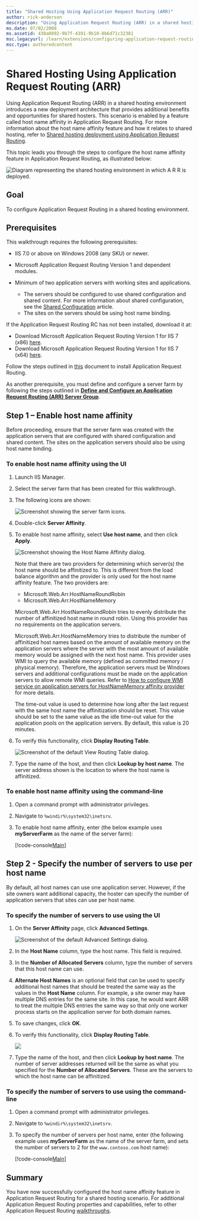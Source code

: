 ```yaml
---
title: "Shared Hosting Using Application Request Routing (ARR)"
author: rick-anderson
description: "Using Application Request Routing (ARR) in a shared hosting environment introduces a new deployment architecture that provides additional benefits and opport..."
ms.date: 07/02/2008
ms.assetid: 430a0892-9b7f-4391-9b10-0b6d71c32381
msc.legacyurl: /learn/extensions/configuring-application-request-routing-arr/shared-hosting-using-application-request-routing-arr
msc.type: authoredcontent
---
```

# Shared Hosting Using Application Request Routing (ARR)

Using Application Request Routing (ARR) in a shared hosting environment introduces a new deployment architecture that provides additional benefits and opportunities for shared hosters. This scenario is enabled by a feature called host name affinity in Application Request Routing. For more information about the host name affinity feature and how it relates to shared hosting, refer to [Shared hosting deployment using Application Request Routing](../planning-for-arr/overview-of-shared-hosting-deployment-using-application-request-routing-20.md).

This topic leads you through the steps to configure the host name affinity feature in Application Request Routing, as illustrated below:

![Diagram representing the shared hosting environment in which A R R is deployed.](shared-hosting-using-application-request-routing-arr/_static/image1.jpg)

## Goal

To configure Application Request Routing in a shared hosting environment.

## Prerequisites

This walkthrough requires the following prerequisites:

- IIS 7.0 or above on Windows 2008 (any SKU) or newer.
- Microsoft Application Request Routing Version 1 and dependent modules.
- Minimum of two application servers with working sites and applications.

  - The servers should be configured to use shared configuration and shared content. For more information about shared configuration, see the [Shared Configuration](../../manage/managing-your-configuration-settings/shared-configuration_264.md) article.
  - The sites on the servers should be using host name binding.

If the Application Request Routing RC has not been installed, download it at:

- Download Microsoft Application Request Routing Version 1 for IIS 7 (x86) [here](https://iis.net/downloads/default.aspx?tabid=34&amp;g=6&amp;i=1709).
- Download Microsoft Application Request Routing Version 1 for IIS 7 (x64) [here](https://iis.net/downloads/default.aspx?tabid=34&amp;g=6&amp;i=1712).

Follow the steps outlined in [this](../installing-application-request-routing-arr/install-application-request-routing.md) document to install Application Request Routing.

As another prerequisite, you must define and configure a server farm by following the steps outlined in [**Define and Configure an Application Request Routing (ARR) Server Group**](define-and-configure-an-application-request-routing-server-farm.md).

## Step 1 – Enable host name affinity

Before proceeding, ensure that the server farm was created with the application servers that are configured with shared configuration and shared content. The sites on the application servers should also be using host name binding.

### To enable host name affinity using the UI

1. Launch IIS Manager.

2. Select the server farm that has been created for this walkthrough.

3. The following icons are shown:

   ![Screenshot showing the server farm icons.](shared-hosting-using-application-request-routing-arr/_static/image3.jpg)

4. Double-click **Server Affinity**.

5. To enable host name affinity, select **Use host name**, and then click **Apply**.

   ![Screenshot showing the Host Name Affinity dialog.](shared-hosting-using-application-request-routing-arr/_static/image5.jpg)

   Note that there are two providers for determining which server(s) the host name should be affinitized to. This is different from the load balance algorithm and the provider is only used for the host name affinity feature. The two providers are:

   - Microsoft.Web.Arr.HostNameRoundRobin
   - Microsoft.Web.Arr.HostNameMemory

   Microsoft.Web.Arr.HostNameRoundRobin tries to evenly distribute the number of affinitized host name in round robin. Using this provider has no requirements on the application servers.

   Microsoft.Web.Arr.HostNameMemory tries to distribute the number of affinitized host names based on the amount of available memory on the application servers where the server with the most amount of available memory would be assigned with the next host name. This provider uses WMI to query the available memory (defined as committed memory / physical memory). Therefore, the application servers must be Windows servers and additional configurations must be made on the application servers to allow remote WMI queries. Refer to [How to configure WMI service on application servers for HostNameMemory affinity provider](how-to-configure-wmi-service-on-application-servers-for-hostnamememory-affinity-provider.md) for more details.

   The time-out value is used to determine how long after the last request with the same host name the affinitization should be reset. This value should be set to the same value as the idle time-out value for the application pools on the application servers. By default, this value is 20 minutes.

6. To verify this functionality, click **Display Routing Table**.

   ![Screenshot of the default View Routing Table dialog.](shared-hosting-using-application-request-routing-arr/_static/image7.jpg)

7. Type the name of the host, and then click **Lookup by host name**. The server address shown is the location to where the host name is affinitized.

### To enable host name affinity using the command-line

1. Open a command prompt with administrator privileges.

2. Navigate to `%windir%\system32\inetsrv`.

3. To enable host name affinity, enter (the below example uses **myServerFarm** as the name of the server farm):

   [!code-console[Main](shared-hosting-using-application-request-routing-arr/samples/sample1.cmd)]

## Step 2 - Specify the number of servers to use per host name

By default, all host names can use one application server. However, if the site owners want additional capacity, the hoster can specify the number of application servers that sites can use per host name.

### To specify the number of servers to use using the UI

1. On the **Server Affinity** page, click **Advanced Settings**.

   ![Screenshot of the default Advanced Settings dialog.](shared-hosting-using-application-request-routing-arr/_static/image9.jpg)

2. In the **Host Name** column, type the host name. This field is required.

3. In the **Number of Allocated Servers** column, type the number of servers that this host name can use.

4. **Alternate Host Names** is an optional field that can be used to specify additional host names that should be treated the same way as the values in the **Host Name** column. For example, a site owner may have multiple DNS entries for the same site. In this case, he would want ARR to treat the multiple DNS entries the same way so that only one worker process starts on the application server for both domain names.

5. To save changes, click **OK**.

6. To verify this functionality, click **Display Routing Table**.

   ![](shared-hosting-using-application-request-routing-arr/_static/image11.jpg)

7. Type the name of the host, and then click **Lookup by host name**. The number of server addresses returned will be the same as what you specified for the **Number of Allocated Servers**. These are the servers to which the host name can be affinitized.

### To specify the number of servers to use using the command-line

1. Open a command prompt with administrator privileges.

2. Navigate to `%windir%\system32\inetsrv`.

3. To specify the number of servers per host name, enter (the following example uses **myServerFarm** as the name of the server farm, and sets the number of servers to 2 for the `www.contoso.com` host name):

   [!code-console[Main](shared-hosting-using-application-request-routing-arr/samples/sample2.cmd)]

## Summary

You have now successfully configured the host name affinity feature in Application Request Routing for a shared hosting scenario. For additional Application Request Routing properties and capabilities, refer to other Application Request Routing [walkthroughs](../planning-for-arr/using-the-application-request-routing-module.md).
